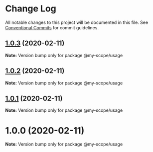 # Change Log

All notable changes to this project will be documented in this file.
See [Conventional Commits](https://conventionalcommits.org) for commit guidelines.

## [1.0.3](https://github.com/reintroducing/lerna-tutorial/compare/@my-scope/usage@1.0.2...@my-scope/usage@1.0.3) (2020-02-11)

**Note:** Version bump only for package @my-scope/usage





## [1.0.2](https://github.com/reintroducing/lerna-tutorial/compare/@my-scope/usage@1.0.1...@my-scope/usage@1.0.2) (2020-02-11)

**Note:** Version bump only for package @my-scope/usage





## [1.0.1](https://github.com/reintroducing/lerna-tutorial/compare/@my-scope/usage@1.0.0...@my-scope/usage@1.0.1) (2020-02-11)

**Note:** Version bump only for package @my-scope/usage





<a name="1.0.0"></a>
# 1.0.0 (2020-02-11)




**Note:** Version bump only for package @my-scope/usage
